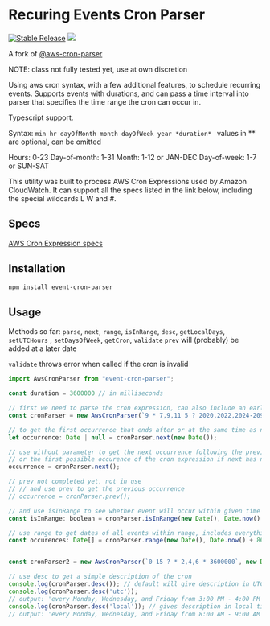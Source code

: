 # Recuring Events Cron Parser

<p align="left">
  <a href="https://www.npmjs.com/package/event-cron-parser"><img src="https://img.shields.io/npm/v/event-cron-parser" alt="Stable Release" /></a>
  <a href="./LICENSE"><img allt="MIT License" src="https://badgen.now.sh/badge/license/MIT"/></a>
</p>

A fork of [@aws-cron-parser](https://github.com/beemhq/aws-cron-parser.git)

NOTE: class not fully tested yet, use at own discretion

Using aws cron syntax, with a few additional features, to schedule recurring events.
Supports events with durations, and can pass a time interval into parser that specifies the time range the cron can occur in.

Typescript support.

Syntax: `min hr dayOfMonth month dayOfWeek year *duration* `
values in ** are optional, can be omitted

Hours: 0-23
Day-of-month: 1-31
Month: 1-12 or JAN-DEC
Day-of-week: 1-7 or SUN-SAT

This utility was built to process AWS Cron Expressions used by Amazon CloudWatch. It can support all the specs listed in the link below, including the special wildcards L W and #.

## Specs

[AWS Cron Expression specs](https://docs.aws.amazon.com/AmazonCloudWatch/latest/events/ScheduledEvents.html#CronExpressions)

## Installation

```sh
npm install event-cron-parser
```

## Usage

Methods so far: `parse`, `next`, `range`, `isInRange`, `desc`, `getLocalDays`, `setUTCHours` , `setDaysOfWeek`, `getCron`, `validate`
`prev` will (probably) be added at a later date

`validate` throws error when called if the cron is invalid
```js
import AwsCronParser from "event-cron-parser";

const duration = 3600000 // in milliseconds

// first we need to parse the cron expression, can also include an earliest possible date and a latest possible date
const cronParser = new AwsCronParser(`9 * 7,9,11 5 ? 2020,2022,2024-2099 ${duration}`, new Date(), new Date(Date.now() + 5 * 86400000)) // default tz is 'local', can use setTimezone to change, or pass into constructor, only timezones currently supported are local and utc (default)

// to get the first occurrence that ends after or at the same time as now
let occurrence: Date | null = cronParser.next(new Date());

// use without parameter to get the next occurrence following the previous one,
// or the first possible occurence of the cron expression if next has not been called yet
occurrence = cronParser.next();

// prev not completed yet, not in use
// // and use prev to get the previous occurrence
// occurrence = cronParser.prev();

// and use isInRange to see whether event will occur within given time frame, can pass in either number or date for start and end
const isInRange: boolean = cronParser.isInRange(new Date(), Date.now() + 86400000);

// use range to get dates of all events within range, includes everything that ends after start, and starts before end
const occurences: Date[] = cronParser.range(new Date(), Date.now() + 86400000);


const cronParser2 = new AwsCronParser(`0 15 ? * 2,4,6 * 3600000`, new Date(), new Date(Date.now() + 5 * 86400000))

// use desc to get a simple description of the cron
console.log(cronParser.desc()); // default will give description in UTC
console.log(cronParser.desc('utc'));
// output: 'every Monday, Wednesday, and Friday from 3:00 PM - 4:00 PM'
console.log(cronParser.desc('local')); // gives description in local time, day of week depends on first hour and minute given if multiple values are given for hours and minutes in cron
// output: 'every Monday, Wednesday, and Friday from 8:00 AM - 9:00 AM'

```
